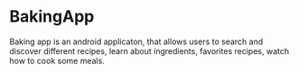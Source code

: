 # BakingApp

Baking app is an android applicaton, that allows users to search and discover different recipes, learn about ingredients, favorites recipes, watch how to cook some meals. 
